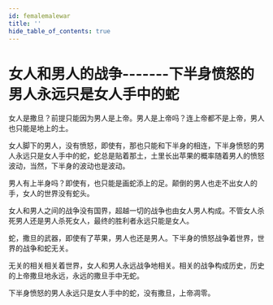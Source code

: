 ```yaml
---
id: femalemalewar
title: ''
hide_table_of_contents: true
---
```


# 女人和男人的战争-------下半身愤怒的男人永远只是女人手中的蛇 

女人是撒旦？前提只能因为男人是上帝。男人是上帝吗？连上帝都不是上帝，男人也只能是地上的土。 
 
女人脚下的男人，没有愤怒，即使有，那也只能和下半身的相连，下半身愤怒的男人永远只是女人手中的蛇，蛇总是贴着那土，土里长出苹果的概率随着男人的愤怒波动，当然，下半身的波动也是波动。 
 
男人有上半身吗？即使有，也只能是画蛇添上的足。颠倒的男人也走不出女人的手，女人的世界没有蛇头。 

女人和男人之间的战争没有国界，超越一切的战争也由女人男人构成。不管女人杀死男人还是男人杀死女人，最终的胜利者永远只能是女人。 

蛇，撒旦的武器，即使有了苹果，男人也还是男人。下半身的愤怒战争着世界，世界的战争和蛇无关。 

无关的相关相关着世界，女人和男人永远战争地相关。相关的战争构成历史，历史的上帝撒旦地永远，永远的撒旦手中无蛇。 

下半身愤怒的男人永远只是女人手中的蛇，没有撒旦，上帝凋零。